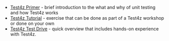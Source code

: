 * [Test4z Primer](./Test4z-Primer.pdf) - brief introduction to the what and why of unit testing and how Test4z works
* [Test4z Tutorial](Test4z-Workshop.pdf) - exercise that can be done as part of a Test4z workshop or done on your own
* [Test4z Test Drive](Test4z-Test-Drive.pdf) - quick overview that includes hands-on experience with Test4z.